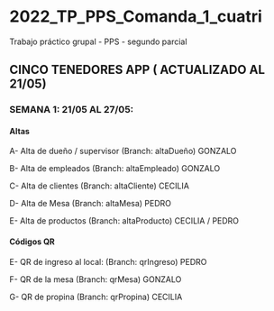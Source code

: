 # 2022_TP_PPS_Comanda_1_cuatri
Trabajo práctico grupal - PPS - segundo parcial

## CINCO TENEDORES APP ( ACTUALIZADO AL 21/05)

### SEMANA 1: 21/05 AL 27/05:

#### Altas 
A- Alta de dueño / supervisor  (Branch: altaDueño) GONZALO

B- Alta de empleados (Branch: altaEmpleado) GONZALO

C- Alta de clientes (Branch: altaCliente) CECILIA

D- Alta de Mesa (Branch: altaMesa) PEDRO

E- Alta de productos (Branch: altaProducto) CECILIA / PEDRO

#### Códigos QR 
E- QR de ingreso al local: (Branch: qrIngreso) PEDRO

F- QR de la mesa (Branch: qrMesa) GONZALO

G- QR de propina (Branch: qrPropina) CECILIA
